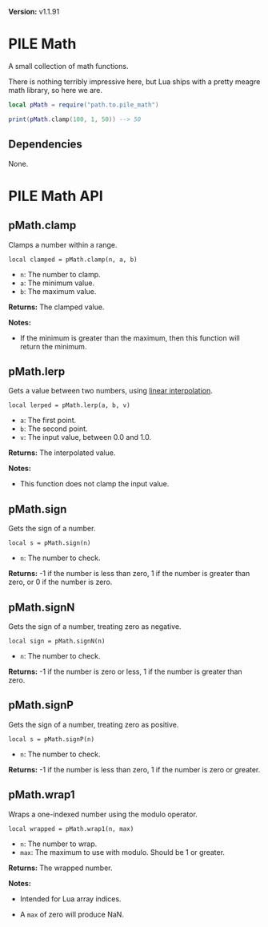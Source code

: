 **Version:** v1.1.91

# PILE Math

A small collection of math functions.

There is nothing terribly impressive here, but Lua ships with a pretty meagre math library, so here we are.


```lua
local pMath = require("path.to.pile_math")

print(pMath.clamp(100, 1, 50)) --> 50
```


## Dependencies

None.


# PILE Math API


## pMath.clamp

Clamps a number within a range.

`local clamped = pMath.clamp(n, a, b)`

* `n`: The number to clamp.
* `a`: The minimum value.
* `b`: The maximum value.

**Returns:** The clamped value.

**Notes:**

* If the minimum is greater than the maximum, then this function will return the minimum.


## pMath.lerp

Gets a value between two numbers, using [linear interpolation](https://en.wikipedia.org/wiki/Linear_interpolation).

`local lerped = pMath.lerp(a, b, v)`

* `a`: The first point.
* `b`: The second point.
* `v`: The input value, between 0.0 and 1.0.

**Returns:** The interpolated value.

**Notes:**

* This function does not clamp the input value.


## pMath.sign

Gets the sign of a number.

`local s = pMath.sign(n)`

* `n`: The number to check.

**Returns:** -1 if the number is less than zero, 1 if the number is greater than zero, or 0 if the number is zero.


## pMath.signN

Gets the sign of a number, treating zero as negative.

`local sign = pMath.signN(n)`

* `n`: The number to check.

**Returns:** -1 if the number is zero or less, 1 if the number is greater than zero.


## pMath.signP

Gets the sign of a number, treating zero as positive.

`local s = pMath.signP(n)`

* `n`: The number to check.

**Returns:** -1 if the number is less than zero, 1 if the number is zero or greater.


## pMath.wrap1

Wraps a one-indexed number using the modulo operator.

`local wrapped = pMath.wrap1(n, max)`

* `n`: The number to wrap.
* `max`: The maximum to use with modulo. Should be 1 or greater.

**Returns:** The wrapped number.

**Notes:**

* Intended for Lua array indices.

* A `max` of zero will produce NaN.
